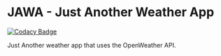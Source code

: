 # JAWA - Just Another Weather App

[![Codacy Badge](https://api.codacy.com/project/badge/Grade/544a2c07390f4b09b3173c8cd01e00ec)](https://app.codacy.com/manual/clintpaul89/justAnotherWeatherApp?utm_source=github.com&utm_medium=referral&utm_content=clint22/justAnotherWeatherApp&utm_campaign=Badge_Grade_Dashboard)

Just Another weather app that uses the OpenWeather API. 
